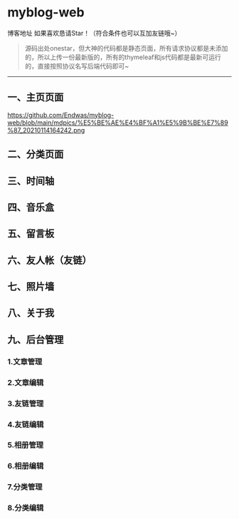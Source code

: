 # myblog-web

博客地址
如果喜欢恳请Star！（符合条件也可以互加友链哦~）



> 源码出处onestar，但大神的代码都是静态页面，所有请求协议都是未添加的，所以上传一份最新版的，所有的thymeleaf和js代码都是最新可运行的，直接按照协议名写后端代码即可~

------------



## 一、主页页面

https://github.com/Endwas/myblog-web/blob/main/mdpics/%E5%BE%AE%E4%BF%A1%E5%9B%BE%E7%89%87_20210114164242.png


## 二、分类页面



## 三、时间轴



## 四、音乐盒



## 五、留言板



## 六、友人帐（友链）



## 七、照片墙



## 八、关于我



## 九、后台管理

### 1.文章管理



### 2.文章编辑



### 3.友链管理



### 4.友链编辑



### 5.相册管理



### 6.相册编辑



### 7.分类管理



### 8.分类编辑


